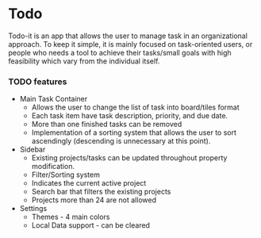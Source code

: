# Todo
Todo-it is an app that allows the user to manage task in an organizational approach. To keep it simple, it is mainly focused on task-oriented users, or people who needs a tool to achieve their tasks/small goals with high feasibility which vary from the individual itself. 

### TODO features
* Main Task Container
    * Allows the user to change the list of task into board/tiles format
    * Each task item have task description, priority, and due date.
    * More than one finished tasks can be removed
    * Implementation of a sorting system that allows the user to sort ascendingly (descending is unnecessary at this point).
* Sidebar
    * Existing projects/tasks can be updated throughout property modification.
    * Filter/Sorting system
    * Indicates the current active project 
    * Search bar that filters the existing projects
    * Projects more than 24 are not allowed
* Settings
    * Themes - 4 main colors
    * Local Data support - can be cleared


